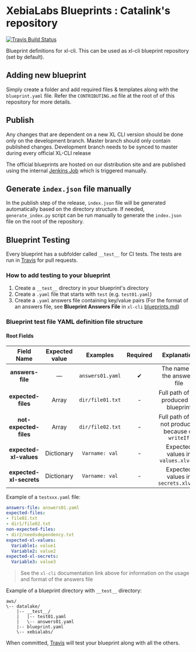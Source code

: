 # XebiaLabs Blueprints : Catalink's repository

[![Travis Build Status][travis-image]][travis-url-main]

Blueprint definitions for xl-cli. This can be used as xl-cli blueprint repository (set by default).

## Adding new blueprint

Simply create a folder and add required files & templates along with the `blueprint.yaml` file. Refer the `CONTRIBUTING.md` file at the root of of this repository for more details.

## Publish

Any changes that are dependent on a new XL CLI version should be done only on the development branch. Master branch should only contain published changes. Development branch needs to be synced to master during every official XL-CLI release

The official blueprints are hosted on our distribution site and are published using the internal [Jenkins Job](https://jenkins-ng.xebialabs.com/jenkinsng/job/XL%20Devops%20As%20Code/job/Blueprints%20Release/) which is triggered manually.

## Generate `index.json` file manually

In the publish step of the release, `index.json` file will be generated automatically based on the directory structure. If needed, `generate_index.py` script can be run manually to generate the `index.json` file on the root of the repository.

## Blueprint Testing

Every blueprint has a subfolder called `__test__` for CI tests. The tests are run in [Travis](https://travis-ci.org/xebialabs/blueprints) for pull requests.

### How to add testing to your blueprint
1. Create a `__test__` directory in your blueprint's directory
2. Create a `.yaml` file that starts with `test` (e.g. `test01.yaml`)
3. Create a `.yaml` answers file containing key/value pairs (For the format of an answers file, see **Blueprint Answers File** in `xl-cli` [blueprints.md](https://github.com/xebialabs/xl-cli/blob/master/docs/blueprints-v2.md))

### Blueprint test file YAML definition file structure

#### Root Fields

| Field Name              | Expected value | Examples         | Required | Explanation                                                                        |
|:-----------------------:|:--------------:|:----------------:|:--------:|:----------------------------------------------------------------------------------:|
| **answers-file**        | —              | `answers01.yaml` | ✔        | The name of the answers file                                                       |
| **expected-files**      | Array          | `dir/file01.txt` | -        | Full path of file produced by blueprint                                            |
| **not-expected-files**  | Array          | `dir/file02.txt` | -        | Full path of file not produced because of `writeIf`      |
| **expected-xl-values**  | Dictionary     | `Varname: val`   | -        | Expected values in `values.xlvals`                                                 |
| **expected-xl-secrets** | Dictionary     | `Varname: val`   | -        | Expected values in `secrets.xlvals`                                                |

Example of a `testxxx.yaml` file:

```yaml
answers-file: answers01.yaml
expected-files:
- file01.txt
- dir1/file02.txt
non-expected-files:
- dir2/needsdependency.txt
expected-xl-values:
  Variable1: value1
  Variable2: value2
expected-xl-secrets:
  Variable3: value3
```

> See the `xl-cli` documentation link above for information on the usage and format of the answers file

Example of a blueprint directory with `__test__` directory:
```
aws/
\-- datalake/
    |-- __test__/
    |   |-- test01.yaml
    |   \-- answers01.yaml
    |-- blueprint.yaml
    \-- xebialabs/
```

When committed, [Travis](https://travis-ci.org/xebialabs/blueprints) will test your blueprint along with all the others.

[travis-image]: https://travis-ci.org/xebialabs/blueprints.svg?branch=development
[travis-url-main]: https://travis-ci.org/xebialabs/blueprints/branches
